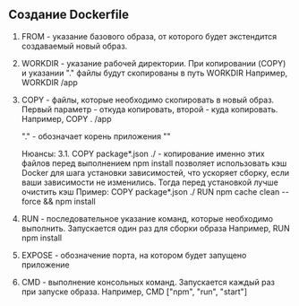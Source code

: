 ## Создание Dockerfile

1. FROM - указание базового образа, от которого будет экстендится создаваемый новый образ.

2. WORKDIR - указание рабочей директории. При копировании (COPY) и указании "." файлы будут скопированы в путь WORKDIR
   Например, WORKDIR /app

3. COPY - файлы, которые необходимо скопировать в новый образ. Первый параметр - откуда копировать, второй - куда копировать.
   Например, COPY . /app

   "." - обозначает корень приложения
   ""

   Нюансы:
   3.1. COPY package\*.json ./ - копирование именно этих файлов перед выполнением npm install позволяет использовать кэш Docker для шага установки зависимостей, что ускоряет сборку, если ваши зависимости не изменились. Тогда перед установкой лучше очистить кэш
   Пример:
   COPY package\*.json ./
   RUN npm cache clean --force && npm install

4. RUN - последовательное указание команд, которые необходимо выполнить. Запускается один раз для сборки образа
   Например, RUN npm install

5. EXPOSE - обозначение порта, на котором будет запущено приложение

6. CMD - выполнение консольных команд. Запускается каждый раз при запуске образа.
   Например, CMD ["npm", "run", "start"]
